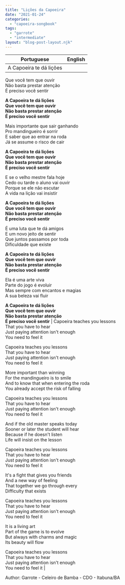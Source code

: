```yaml
---
title: "Lições da Capoeira"
date: "2021-01-24"
categories: 
  - "capoeira-songbook"
tags: 
  - "garrote"
  - "intermediate"
layout: "blog-post-layout.njk"
---
```


| Portuguese | English |
| --- | --- |
| A Capoeira te dá lições  
Que você tem que ouvir  
Não basta prestar atenção  
É preciso você sentir  
  
**A Capoeira te dá lições  
Que você tem que ouvir  
Não basta prestar atenção  
É preciso você sentir**  
  
Mais importante que sair ganhando  
Pro mandingueiro é sorrir  
E saber que ao entrar na roda  
Já se assume o risco de cair  
  
**A Capoeira te dá lições  
Que você tem que ouvir  
Não basta prestar atenção  
É preciso você sentir**  
  
E se o velho mestre fala hoje  
Cedo ou tarde o aluno vai ouvir  
Porque se ele não escutar  
A vida na lição vai insistir  
  
**A Capoeira te dá lições  
Que você tem que ouvir  
Não basta prestar atenção  
É preciso você sentir**  
  
É uma luta que te dá amigos  
E um novo jeito de sentir  
Que juntos passamos por toda  
Dificuldade que existe  
  
**A Capoeira te dá lições  
Que você tem que ouvir  
Não basta prestar atenção  
É preciso você sentir**  
  
Ela é uma arte viva  
Parte do jogo é evoluir  
Mas sempre com encantos e magias  
A sua beleza vai fluir  
  
**A Capoeira te dá lições  
Que você tem que ouvir  
Não basta prestar atenção  
É preciso você sentir** | Capoeira teaches you lessons  
That you have to hear  
Just paying attention isn't enough  
You need to feel it  
  
Capoeira teaches you lessons  
That you have to hear  
Just paying attention isn't enough  
You need to feel it  
  
More important than winning  
For the mandingueiro is to smile  
And to know that when entering the roda  
You already accept the risk of falling  
  
Capoeira teaches you lessons  
That you have to hear  
Just paying attention isn't enough  
You need to feel it  
  
And if the old master speaks today  
Sooner or later the student will hear  
Because if he doesn't listen  
Life will insist on the lesson  
  
Capoeira teaches you lessons  
That you have to hear  
Just paying attention isn't enough  
You need to feel it  
  
It's a fight that gives you friends  
And a new way of feeling  
That together we go through every  
Difficulty that exists  
  
Capoeira teaches you lessons  
That you have to hear  
Just paying attention isn't enough  
You need to feel it  
  
It is a living art  
Part of the game is to evolve  
But always with charms and magic  
Its beauty will flow  
  
Capoeira teaches you lessons  
That you have to hear  
Just paying attention isn't enough  
You need to feel it |

<figcaption>

Author: Garrote - Celeiro de Bamba - CDO - Itabuna/BA

</figcaption>
